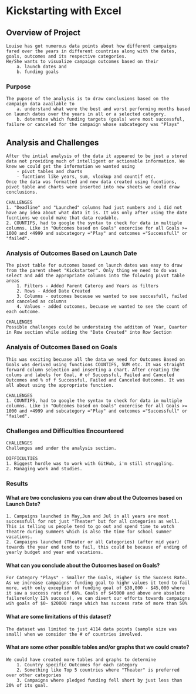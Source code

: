 # Kickstarting with Excel

## Overview of Project

	Louise has got numerous data points about how different campaigns fared over the years in different countries along with the dates, goals, outcomes and its respective categories. 
	He/She wants to visualize campaign outcomes based on their 
		a. launch dates and 
		b. funding goals

### Purpose

	The pupose of the analysis is to draw conclusions based on the campaign data available to 
		a. understand what were the best and worst performing months based on launch dates over the years in all or a selected category.
		b. determine which funding targets (goals) were most successful, failure or canceled for the campaign whose subcategory was "Plays" 

## Analysis and Challenges
	
	After the intial analysis of the data it appeared to be just a stored data not providing much of intelligent or actionable information. We knew we could get the information we wanted using 
		- pivot tables and charts
		- fucntions like years, sum, vlookup and countif etc.
	Once the data was formatted and new data created using fucntions, pivot table and charts were inserted into new sheets we could draw conclusions.
	
	CHALLENGES
	1. "Deadline" and "Launched" columns had just numbers and i did not have any idea about what data it is. It was only after using the date fucntions we could make that data readable.
	2. COUNTIFS, had to google the syntax to check for data in multiple columns. Like in "Outcomes based on Goals" excercise for all Goals >= 1000 and <4999 and subcategory ="Play" and outcomes ="Successfull" or "failed".
	
### Analysis of Outcomes Based on Launch Date

	The pivot table for outcomes based on launch dates was easy to draw from the parent sheet "Kickstarter". Only thing we need to do was select and add the appropriate columns into the folowing pivot table areas
		1. Filters - Added Parent Cateroy and Years as filters
		2. Rows - Added Date Created
		3. Columns - outcomes because we wanted to see succesfull, failed and canceled as columns
		4. Values - added outcomes, becuase we wanted to see the count of each outcome.
	
	CHALLENGES
	Possible challenges could be understaing the additon of Year, Quarter in Row section while adding the "Date Created" into Row Section	
	
	
### Analysis of Outcomes Based on Goals
	
	This was exciting becuase all the data we need for Outcomes Based on Goals was derived using functions COUNTIFS, SUM etc. It was straight forward column selection and inserting a chart. After creating the colums and labels for Goal, # of Successful, Failed and Canceled Outcomes and % of f Successful, Failed and Canceled Outcomes. It was all about using the appropriate function.
	
	CHALLENGES
	1. COUNTIFS, had to google the syntax to check for data in multiple columns. Like in "Outcomes based on Goals" excercise for all Goals >= 1000 and <4999 and subcategory ="Play" and outcomes ="Successfull" or "failed".
	
### Challenges and Difficulties Encountered

	CHALLENGES
	Challenges and under the analysis section.
	
	DIFFICULTIES
	1. Biggest hurdle was to work with GitHub, i'm still struggling.
	2. Managing work and studies. 

### Results

#### What are two conclusions you can draw about the Outcomes based on Launch Date?

	1. Campaigns launched in May,Jun and Jul in all years are most successfull for not just "Theater" but for all categories as well. This is telling us people tend to go out and spend time to watch theatre during summers which is also the time for school summer vacations.
	2. Campaigns launched (Theater or all Categories) (after mid year) towards the year end tend to fail, this could be because of ending of yearly budget and year end vacations.

#### What can you conclude about the Outcomes based on Goals?

	For Category "Plays" - Smaller the Goals, Higher is the Success Rate. 
	As we increase campaigns' funding goal to highr values it tend to fail more, with only exception of funding goal of $30,000 - $45,000 where it saw a success rate of 66%. Goals of $45000 and above are absolute failure(only 12% success), we can divert our efforts towards campaigns wih goals of $0- $20000 range which has success rate of more than 50% 
	
#### What are some limitations of this dataset?
	
	The dataset was limited to just 4114 data points (sample size was small) when we consider the # of countries involved.

#### What are some other possible tables and/or graphs that we could create?
	
	We could have created more tables and graphs to determine 
		1. Country specific Outcomes for each category
		2. Something like Top 5 countries where "Theater" is preferred over other categories
		3. Campaigns where pledged funding fell short by just less than 20% of its goal.
		


